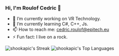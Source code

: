 ### Hi, I'm Roulof Cedric 👋

- 🔭 I’m currently working on VR Technology.
- 🌱 I’m currently learning C#, C++, Js.
- 📫 How to reach me: cedric.roulof@epitech.eu
- ⚡ Fun fact: I live on a rock.

![shookapic's Streak](https://github-readme-streak-stats.herokuapp.com/?user=shookapic&theme=monokai&hide_border=false)
![shookapic's Top Languages](https://github-readme-stats.vercel.app/api/top-langs/?username=shookapic&theme=monokai&show_icons=true&hide_border=false&layout=compact)
